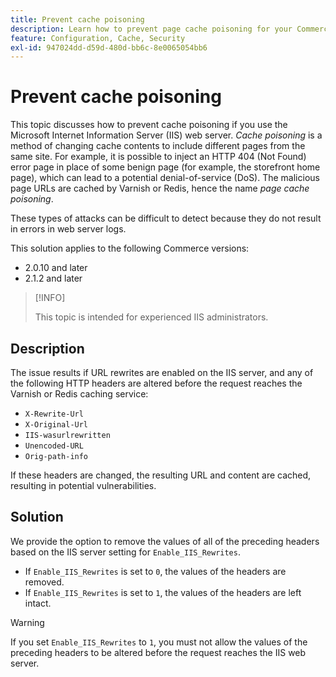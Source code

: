 ```yaml
---
title: Prevent cache poisoning
description: Learn how to prevent page cache poisoning for your Commerce storefront.
feature: Configuration, Cache, Security
exl-id: 947024dd-d59d-480d-bb6c-8e0065054bb6
---
```

# Prevent cache poisoning

This topic discusses how to prevent cache poisoning if you use the Microsoft Internet Information Server (IIS) web server. _Cache poisoning_ is a method of changing cache contents to include different pages from the same site. For example, it is possible to inject an HTTP 404 (Not Found) error page in place of some benign page (for example, the storefront home page), which can lead to a potential denial-of-service (DoS). The malicious page URLs are cached by Varnish or Redis, hence the name _page cache poisoning_.

These types of attacks can be difficult to detect because they do not result in errors in web server logs.

This solution applies to the following Commerce versions:

- 2.0.10 and later
- 2.1.2 and later

>[!INFO]
>
>This topic is intended for experienced IIS administrators.

## Description

The issue results if URL rewrites are enabled on the IIS server, and any of the following HTTP headers are altered before the request reaches the Varnish or Redis caching service:

- `X-Rewrite-Url`
- `X-Original-Url`
- `IIS-wasurlrewritten`
- `Unencoded-URL`
- `Orig-path-info`

If these headers are changed, the resulting URL and content are cached, resulting in potential vulnerabilities.

## Solution

We provide the option to remove the values of all of the preceding headers based on the IIS server setting for `Enable_IIS_Rewrites`.

- If `Enable_IIS_Rewrites` is set to `0`,  the values of the headers are removed.
- If `Enable_IIS_Rewrites` is set to `1`, the values of the headers are left intact.

>[!WARNING]
>
>If you set `Enable_IIS_Rewrites` to `1`, you must not allow the values of the preceding headers to be altered before the request reaches the IIS web server.

